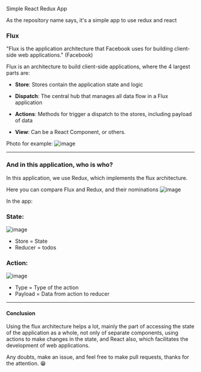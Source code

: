 Simple React Redux App

As the repository name says, it's a simple app to use redux and react

### Flux

"Flux is the application architecture that Facebook uses for building client-side web applications." (Facebook)

Flux is an architecture to build client-side applications, where the 4 largest parts are:

- **Store**: Stores contain the application state and logic

- **Dispatch**: The central hub that manages all data flow in a Flux application

- **Actions**: Methods for trigger a dispatch to the stores, including payload of data

- **View**: Can be a React Component, or others.

Photo for example:
![image](https://user-images.githubusercontent.com/31391753/54871595-6d41b780-4d95-11e9-87b6-fd61f95b88c7.png)

---

### And in this application, who is who?

In this application, we use Redux, which implements the flux architecture.

Here you can compare Flux and Redux, and their nominations
![image](https://user-images.githubusercontent.com/31391753/54871696-4dab8e80-4d97-11e9-913a-fca07efc6b61.png)

In the app:

### **State**:

![image](https://user-images.githubusercontent.com/31391753/54871719-de826a00-4d97-11e9-8a88-5958b7dbb706.png)

- Store = State
- Reducer = todos

### **Action**:

![image](https://user-images.githubusercontent.com/31391753/54871756-4769e200-4d98-11e9-8c93-9fdcf2cfc3bc.png)

- Type = Type of the action
- Payload = Data from action to reducer

---

#### Conclusion

Using the flux architecture helps a lot, mainly the part of accessing the state of the application as a whole, not only of separate components, using actions to make changes in the state, and React also, which facilitates the development of web applications.

Any doubts, make an issue, and feel free to make pull requests, thanks for the attention. :grin:
